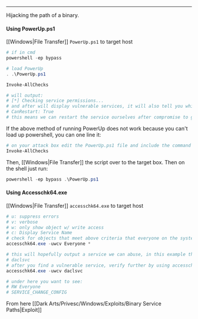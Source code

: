 -- -
Hijacking the path of a binary.
#### Using PowerUp.ps1
[[Windows|File Transfer]] `PowerUp.ps1` to target host
```powershell
# if in cmd
powershell -ep bypass

# load PowerUp
. .\PowerUp.ps1

Invoke-AllChecks

# will output:
# [*] Checking service permissions...
# and after will display vulnerable services, it will also tell you which PowerUp function to use to abuse the service. Another big item to look at is:
# CanRestart: True
# this means we can restart the service ourselves after compromise to get it to run whatever we want. 
```
If the above method of running PowerUp does not work because you can't load up powershell, you can one line it:
```bash
# on your attack box edit the PowerUp.ps1 file and include the command it should run after loading:
Invoke-AllChecks
```
Then, [[Windows|File Transfer]] the script over to the target box. 
Then on the shell just run:
```powershell
powershell -ep bypass .\PowerUp.ps1
```
#### Using Accesschk64.exe
[[Windows|File Transfer]] `accesschk64.exe` to target host
```powershell
# u: suppress errors
# v: verbose
# w: only show object w/ write access
# c: Display Service Name
# check for objects that meet above criteria that everyone on the system has access to. 
accesschk64.exe -uwcv Everyone *

# this will hopefully output a service we can abuse, in this example the service is:
# daclsvc
# after you find a vulnerable service, verify further by using accesschk against that service specifically, same as above but to the service
accesschk64.exe -uwcv daclsvc

# under here you want to see:
# RW Everyone
# SERVICE_CHANGE_CONFIG
```
From here [[Dark Arts/Privesc/Windows/Exploits/Binary Service Paths|Exploit]]
